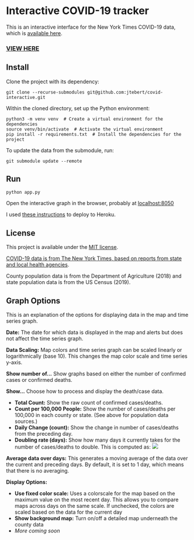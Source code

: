 # Interactive COVID-19 tracker

This is an interactive interface for the New York Times COVID-19 data, which is [available here](https://github.com/nytimes/covid-19-data).

### [VIEW HERE](http://covid-19.juliaebert.com)

## Install

Clone the project with its dependency:

```shell
git clone --recurse-submodules git@github.com:jtebert/covid-interactive.git
```

Within the cloned directory, set up the Python environment:

```shell
python3 -m venv venv  # Create a virtual environment for the dependencies
source venv/bin/activate  # Activate the virtual environment
pip install -r requirements.txt  # Install the dependencies for the project
```

To update the data from the submodule, run:

```shell
git submodule update --remote
```

## Run

```shell
python app.py
```

Open the interactive graph in the browser, probably at [localhost:8050](http://127.0.0.1:8050/)

I used [these instructions](https://dash.plotly.com/deployment) to deploy to Heroku.

## License

This project is available under the [MIT license](LICENSE.md).

[COVID-19 data is from The New York Times, based on reports from state and local health agencies](https://github.com/nytimes/covid-19-data).

County population data is from the Department of Agriculture (2018) and state population data is from the US Census (2019).

## Graph Options

This is an explanation of the options for displaying data in the map and time series graph.

**Date:** The date for which data is displayed in the map and alerts but does not affect the time series graph.

**Data Scaling:** Map colors and time series graph can be scaled linearly or logarithmically (base 10). This changes the map color scale and time series y-axis.

**Show number of...** Show graphs based on either the number of confirmed cases or confirmed deaths.

**Show...** Choose how to process and display the death/case data.
- **Total Count:** Show the raw count of confirmed cases/deaths.
- **Count per 100,000 People:** Show the number of cases/deaths per 100,000 in each county or state. (See above for population data sources.)
- **Daily Change (count):** Show the change in number of cases/deaths from the preceding day.
- **Doubling rate (days):** Show how many days it currently takes for the number of cases/deaths to double. This is computed as:
  <img src="https://render.githubusercontent.com/render/math?math=1/\log_2(\frac{\text{today}}{\text{yesterday}})">

**Average data over days:** This generates a moving average of the data over the current and preceding days. By default, it is set to 1 day, which means that there is no averaging.

**Display Options:**
- **Use fixed color scale:** Uses a colorscale for the map based on the maximum value on the most recent day. This allows you to compare maps across days on the same scale. If unchecked, the colors are scaled based on the data for the current day
- **Show background map:** Turn on/off a detailed map underneath the county data
- *More coming soon*